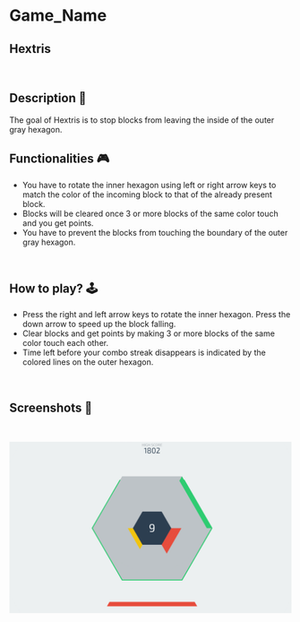 # **Game_Name** 
Hextris
---

<br>

## **Description 📃**
<!-- add your game description here  -->
The goal of Hextris is to stop blocks from leaving the inside of the outer gray hexagon.

## **Functionalities 🎮**
<!-- add functionalities over here -->
- You have to rotate the inner hexagon using left or right arrow keys to match the color of the incoming block to that of the already present block.
- Blocks will be cleared once 3 or more blocks of the same color touch and you get points.
- You have to prevent the blocks from touching the boundary of the outer gray hexagon.

<br>

## **How to play? 🕹️**
<!-- add the steps how to play games -->
- Press the right and left arrow keys to rotate the inner hexagon. Press the down arrow to speed up the block falling.
- Clear blocks and get points by making 3 or more blocks of the same color touch each other.
- Time left before your combo streak disappears is indicated by the colored lines on the outer hexagon.

<br>

## **Screenshots 📸**

<br>
<!-- add your screenshots like this -->

![screenshot](./hextris.png)
